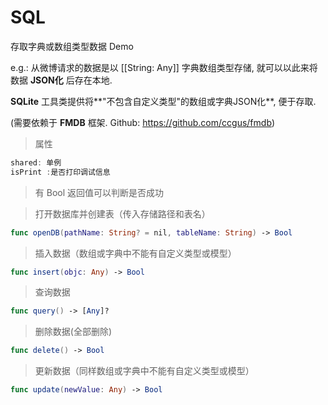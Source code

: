# SQL
存取字典或数组类型数据 Demo

e.g.: 从微博请求的数据是以 [[String: Any]] 字典数组类型存储, 就可以以此来将数据 **JSON化** 后存在本地.

**SQLite** 工具类提供将**"不包含自定义类型"的数组或字典JSON化**, 便于存取. 

(需要依赖于 **FMDB** 框架. Github: https://github.com/ccgus/fmdb)

> 属性
```swift
shared: 单例
isPrint :是否打印调试信息
```

> 有 Bool 返回值可以判断是否成功

> 打开数据库并创建表（传入存储路径和表名）
```swift
func openDB(pathName: String? = nil, tableName: String) -> Bool
```
> 插入数据（数组或字典中不能有自定义类型或模型）
```swift
func insert(objc: Any) -> Bool
```
> 查询数据
```swift
func query() -> [Any]?
```
> 删除数据(全部删除)
```swift
func delete() -> Bool
```
> 更新数据（同样数组或字典中不能有自定义类型或模型）
```swift
func update(newValue: Any) -> Bool
```
